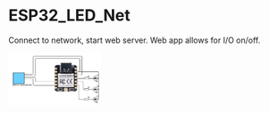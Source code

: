 # ESP32_LED_Net
Connect to network, start web server. Web app allows for I/O on/off.

<img src="ESP32_LED_Net.png" width=33% height=33%>

